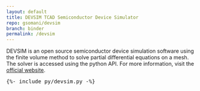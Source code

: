 ```yaml
---
layout: default
title: DEVSIM TCAD Semiconductor Device Simulator 
repo: gsomani/devsim
branch: binder
permalink: /devsim
---
```


DEVSIM is an open source semiconductor device simulation software using the finite volume method to solve partial differential equations on a mesh. The solver is accessed using the python API. For more information, visit the [official website](https://devsim.org/).

<pre data-executable data-language="python">
{%- include py/devsim.py -%}
</pre>